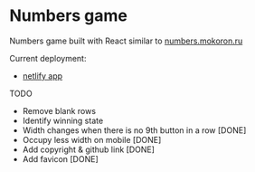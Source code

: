 # Numbers game

Numbers game built with React similar to [numbers.mokoron.ru](https://numbers.mokoron.ru/)

Current deployment:

- [netlify app](https://numbers91.netlify.app/)

TODO

- Remove blank rows
- Identify winning state
- Width changes when there is no 9th button in a row [DONE]
- Occupy less width on mobile [DONE]
- Add copyright & github link [DONE]
- Add favicon [DONE]
